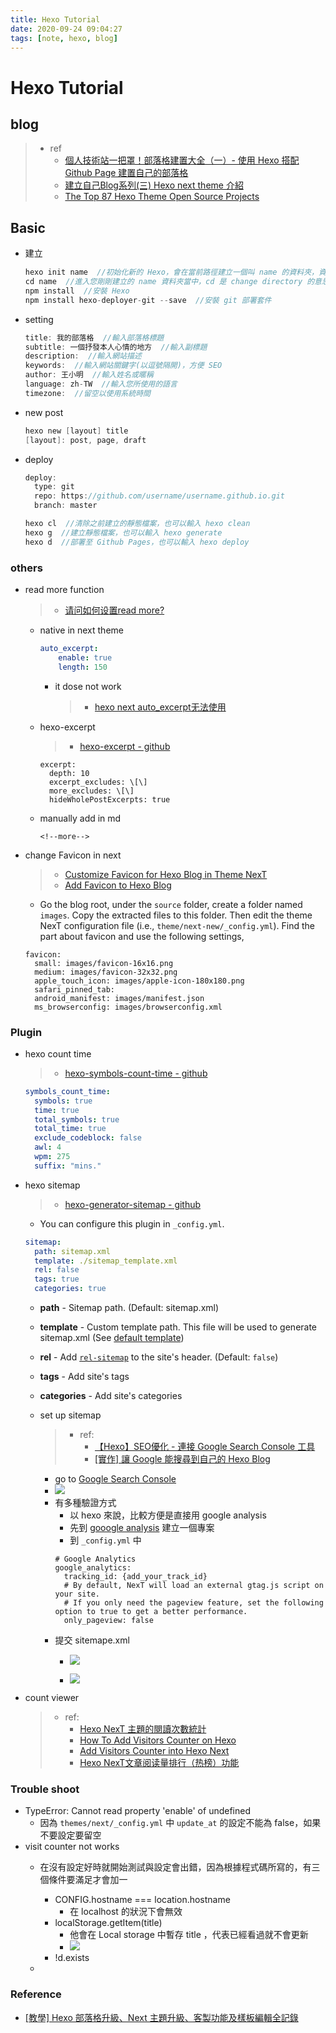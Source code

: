 ```yaml
---
title: Hexo Tutorial
date: 2020-09-24 09:04:27
tags: [note, hexo, blog]
---
```


# Hexo Tutorial

## blog
> - ref
>     - [個人技術站一把罩！部落格建置大全（一）- 使用 Hexo 搭配 Github Page 建置自己的部落格](https://medium.com/@moojing/%E5%80%8B%E4%BA%BA%E6%8A%80%E8%A1%93%E7%AB%99%E4%B8%80%E6%8A%8A%E7%BD%A9-%E9%83%A8%E8%90%BD%E6%A0%BC%E5%BB%BA%E7%BD%AE%E5%A4%A7%E5%85%A8-%E4%B8%80-%E4%BD%BF%E7%94%A8-hexo-%E6%90%AD%E9%85%8D-github-page-%E5%BB%BA%E7%BD%AE%E8%87%AA%E5%B7%B1%E7%9A%84%E9%83%A8%E8%90%BD%E6%A0%BC-4fe5d02dbbf8)
>     - [建立自己Blog系列(三) Hexo next theme 介紹](https://isdaniel.github.io/hexo-blog-theme/)
>     - [The Top 87 Hexo Theme Open Source Projects](https://awesomeopensource.com/projects/hexo-theme)

<!--more-->

## Basic
- 建立
    ```c
    hexo init name  //初始化新的 Hexo，會在當前路徑建立一個叫 name 的資料夾，資料夾名稱可以隨意取，例如「myblog」，那麼指令就是 hexo init myblog
    cd name  //進入您剛剛建立的 name 資料夾當中，cd 是 change directory 的意思
    npm install  //安裝 Hexo
    npm install hexo-deployer-git --save  //安裝 git 部署套件
    ```
- setting
    ```c
    title: 我的部落格  //輸入部落格標題
    subtitle: 一個抒發本人心情的地方  //輸入副標題
    description:  //輸入網站描述 
    keywords:  //輸入網站關鍵字(以逗號隔開)，方便 SEO 
    author: 王小明  //輸入姓名或暱稱
    language: zh-TW  //輸入您所使用的語言
    timezone:  //留空以使用系統時間
    ```
    
- new post
    ```c
    hexo new [layout] title
    [layout]: post, page, draft
    ```

- deploy
    ```c
    deploy:
      type: git
      repo: https://github.com/username/username.github.io.git
      branch: master
    ```
    ```c
    hexo cl  //清除之前建立的靜態檔案，也可以輸入 hexo clean
    hexo g  //建立靜態檔案，也可以輸入 hexo generate
    hexo d  //部署至 Github Pages，也可以輸入 hexo deploy
    ```

### others
- read more function
    > - [请问如何设置read more?](https://github.com/iissnan/hexo-theme-next/issues/62)
    - native in next theme
        ```yaml
        auto_excerpt:  
            enable: true  
            length: 150
        ```
        - it dose not work
            > - [hexo next auto_excerpt无法使用](https://blog.csdn.net/qq_43011509/article/details/107453071)
    - hexo-excerpt
        > - [hexo-excerpt - github](https://github.com/chekun/hexo-excerpt)
        ```
        excerpt:
          depth: 10
          excerpt_excludes: \[\]
          more_excludes: \[\]
          hideWholePostExcerpts: true
        ```
    - manually add in md
        ```
        <!--more-->
        ```
        
- change Favicon in next
    > - [Customize Favicon for Hexo Blog in Theme NexT](https://jdhao.github.io/2018/02/08/favicon-theme-next-setup/)
    > - [Add Favicon to Hexo Blog](https://stackoverflow.com/questions/30291588/add-favicon-to-hexo-blog)
    - Go the blog root, under the `source` folder, create a folder named `images`. Copy the extracted files to this folder. Then edit the theme NexT configuration file (i.e., `theme/next-new/_config.yml`). Find the part about favicon and use the following settings,
    ```
    favicon:
      small: images/favicon-16x16.png
      medium: images/favicon-32x32.png
      apple_touch_icon: images/apple-icon-180x180.png
      safari_pinned_tab:
      android_manifest: images/manifest.json
      ms_browserconfig: images/browserconfig.xml
    ```
    
### Plugin
- hexo count time
    > - [hexo-symbols-count-time - github](https://github.com/theme-next/hexo-symbols-count-time)
    ```yaml
    symbols_count_time:
      symbols: true
      time: true
      total_symbols: true
      total_time: true
      exclude_codeblock: false
      awl: 4
      wpm: 275
      suffix: "mins."
    ```

- hexo sitemap
    > - [hexo-generator-sitemap - github](https://github.com/hexojs/hexo-generator-sitemap)
    - You can configure this plugin in `_config.yml`.
    ```yaml
    sitemap:
      path: sitemap.xml
      template: ./sitemap_template.xml
      rel: false
      tags: true
      categories: true
    ```

    -   **path** \- Sitemap path. (Default: sitemap.xml)
    -   **template** \- Custom template path. This file will be used to generate sitemap.xml (See [default template](https://github.com/hexojs/hexo-generator-sitemap/blob/master/sitemap.xml))
    -   **rel** \- Add [`rel-sitemap`](http://microformats.org/wiki/rel-sitemap) to the site's header. (Default: `false`)
    -   **tags** \- Add site's tags
    -   **categories** \- Add site's categories

    - set up sitemap
        > - ref:
        >     - [【Hexo】SEO優化 - 連接 Google Search Console 工具](https://codeewander.github.io/2020/01/22/hexo-console/)
        >     - [[實作] 讓 Google 能搜尋到自己的 Hexo Blog](https://kennyliblog.nctu.me/2019/06/24/Google-search-Hexo-Blog/#2-%E5%8A%A0%E5%85%A5-sitemap-%E8%B7%AF%E5%BE%91)
        - go to [Google Search Console](https://search.google.com/search-console/welcome)
        - ![](https://i.imgur.com/fFZaF7N.png)
        - 有多種驗證方式
            - 以 hexo 來說，比較方便是直接用 google analysis
            - 先到 [gooogle analysis](https://analytics.google.com/analytics/web/) 建立一個專案
            - 到 `_config.yml` 中
            ```
            # Google Analytics
            google_analytics:
              tracking_id: {add_your_track_id}
              # By default, NexT will load an external gtag.js script on your site.
              # If you only need the pageview feature, set the following option to true to get a better performance.
              only_pageview: false
            ```
        - 提交 sitemape.xml
            - ![](https://i.imgur.com/Ggzb5v5.png)

            - ![](https://i.imgur.com/Xb1Sb2o.png)

- count viewer
    > - ref:
    >     - [Hexo NexT 主題的閱讀次數統計](https://blog.maple3142.net/2017/11/04/hexo-next-readcount/)
    >     - [How To Add Visitors Counter on Hexo](https://blog.johnwu.cc/article/how-to-add-visitors-counter-on-hexo.html)
    >     - [Add Visitors Counter into Hexo Next](https://www.dazhuanlan.com/2020/01/21/5e270198d5726/?__cf_chl_jschl_tk__=02349608feed804f4bdedffb8748cebef258c574-1601129710-0-AYa5FN3KpehtmejWCrERQNuZRrbNycJne-yrmz-cQd3htw9XhK0sf7QdHmUHtzKLgb0S_zHPFobmEJPtmGUZexeQTQQtD5Y_oBu3pRX-JC6TePzfKU_76QPJmcSxVnwNsghr8a4NI6PbKqMSc6hPJrBERWwKAqvN4v_KAH5XlXsaiDqmWSPIrkbPKlRe7LBVRYMXd-hAeNb7_VMbP1GzY2X7XTr3UsnBAwr-MottUDXkNeQ2BunGtxMldGMJg_mxf14zuZRsLPfxAAUGRHMQctk8ca5-5YGllUJb14cjjmeAx5wxbMp45ZNJl0fdXluvsA)
    >     - [Hexo NexT文章阅读量排行（热榜）功能](https://www.jianshu.com/p/27b971d84f76)

### Trouble shoot
- TypeError: Cannot read property 'enable' of undefined
    - 因為 `themes/next/_config.yml` 中 `update_at` 的設定不能為 false，如果不要設定要留空
- visit counter not works
    - 在沒有設定好時就開始測試與設定會出錯，因為根據程式碼所寫的，有三個條件要滿足才會加一
        - CONFIG.hostname === location.hostname
            - 在 localhost 的狀況下會無效
        - localStorage.getItem(title)
            - 他會在 Local storage 中暫存 title ，代表已經看過就不會更新
            - ![](https://i.imgur.com/kPBAXa3.png)
        - !d.exists

    - 

### Reference
- [[教學] Hexo 部落格升級、Next 主題升級、客製功能及樣板編輯全記錄](https://ed521.github.io/2020/05/hexo-next-upgrade/)